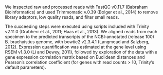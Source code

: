 We inspected raw and processed reads with FastQC v0.11.7 (Babraham Bioinformatics) and
used Trimmomatic v.0.39 (Bolger et al., 2014) to remove library adaptors, low quality reads, and
filter small reads. 

The succeeding steps were executed using scripts included with Trinity
v2.11.0 (Grabherr et al., 2011; Haas et al., 2013). We aligned reads from each specimen to the
predicted transcripts of the NCBI-annotated (release 100) B. brachyistius genome, with bowtie2
v2.3.4.1 (Langmead and Salzberg, 2012). Expression quantification was estimated at the gene
level using RSEM v1.3.0 (Li and Dewey, 2011), followed by exploration of the data with a gene
expression correlation matrix based on Euclidean distances and Pearson’s correlation
coefficient (for genes with read counts > 10, Trinity’s default parameters).
